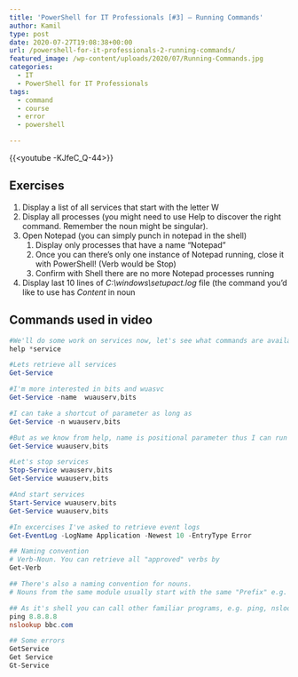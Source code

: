 ```yaml
---
title: 'PowerShell for IT Professionals [#3] – Running Commands'
author: Kamil
type: post
date: 2020-07-27T19:08:38+00:00
url: /powershell-for-it-professionals-2-running-commands/
featured_image: /wp-content/uploads/2020/07/Running-Commands.jpg
categories:
  - IT
  - PowerShell for IT Professionals
tags:
  - command
  - course
  - error
  - powershell

---
```

{{<youtube -KJfeC_Q-44>}}

## Exercises

  1. Display a list of all services that start with the letter W
  2. Display all processes (you might need to use Help to discover the right command. Remember the noun might be singular).
  3. Open Notepad (you can simply punch in notepad in the shell)
      1. Display only processes that have a name &#8220;Notepad&#8221;
      2. Once you can there&#8217;s only one instance of Notepad running, close it with PowerShell! (Verb would be Stop)
      3. Confirm with Shell there are no more Notepad processes running
  4. Display last 10 lines of _C:\windows\setupact.log_ file (the command you&#8217;d like to use has _Content_ in noun

## Commands used in video

```powershell
#We'll do some work on services now, let's see what commands are available
help *service

#Lets retrieve all services
Get-Service

#I'm more interested in bits and wuasvc
Get-Service -name  wuauserv,bits

#I can take a shortcut of parameter as long as 
Get-Service -n wuauserv,bits

#But as we know from help, name is positional parameter thus I can run same command as...
Get-Service wuauserv,bits

#Let's stop services
Stop-Service wuauserv,bits
Get-Service wuauserv,bits

#And start services
Start-Service wuauserv,bits
Get-Service wuauserv,bits

#In excercises I've asked to retrieve event logs
Get-EventLog -LogName Application -Newest 10 -EntryType Error

## Naming convention
# Verb-Noun. You can retrieve all "approved" verbs by
Get-Verb

## There's also a naming convention for nouns.
# Nouns from the same module usually start with the same "Prefix" e.g. Active Directory cmdlets start with AD

## As it's shell you can call other familiar programs, e.g. ping, nslookup etc
ping 8.8.8.8
nslookup bbc.com

## Some errors
GetService
Get Service
Gt-Service
```